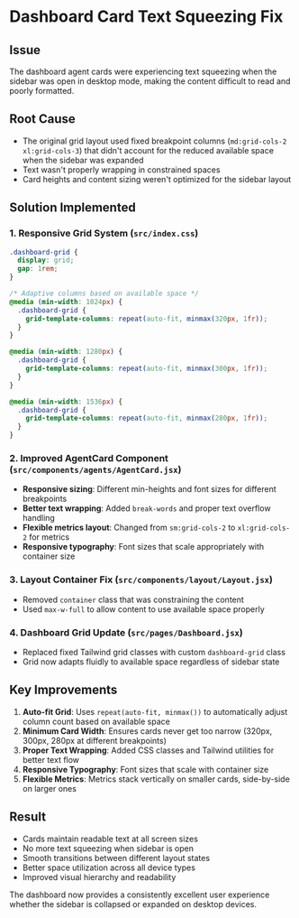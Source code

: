 # Dashboard Card Text Squeezing Fix

## Issue
The dashboard agent cards were experiencing text squeezing when the sidebar was open in desktop mode, making the content difficult to read and poorly formatted.

## Root Cause
- The original grid layout used fixed breakpoint columns (`md:grid-cols-2 xl:grid-cols-3`) that didn't account for the reduced available space when the sidebar was expanded
- Text wasn't properly wrapping in constrained spaces
- Card heights and content sizing weren't optimized for the sidebar layout

## Solution Implemented

### 1. Responsive Grid System (`src/index.css`)
```css
.dashboard-grid {
  display: grid;
  gap: 1rem;
}

/* Adaptive columns based on available space */
@media (min-width: 1024px) {
  .dashboard-grid {
    grid-template-columns: repeat(auto-fit, minmax(320px, 1fr));
  }
}

@media (min-width: 1280px) {
  .dashboard-grid {
    grid-template-columns: repeat(auto-fit, minmax(300px, 1fr));
  }
}

@media (min-width: 1536px) {
  .dashboard-grid {
    grid-template-columns: repeat(auto-fit, minmax(280px, 1fr));
  }
}
```

### 2. Improved AgentCard Component (`src/components/agents/AgentCard.jsx`)
- **Responsive sizing**: Different min-heights and font sizes for different breakpoints
- **Better text wrapping**: Added `break-words` and proper text overflow handling
- **Flexible metrics layout**: Changed from `sm:grid-cols-2` to `xl:grid-cols-2` for metrics
- **Responsive typography**: Font sizes that scale appropriately with container size

### 3. Layout Container Fix (`src/components/layout/Layout.jsx`)
- Removed `container` class that was constraining the content
- Used `max-w-full` to allow content to use available space properly

### 4. Dashboard Grid Update (`src/pages/Dashboard.jsx`)
- Replaced fixed Tailwind grid classes with custom `dashboard-grid` class
- Grid now adapts fluidly to available space regardless of sidebar state

## Key Improvements

1. **Auto-fit Grid**: Uses `repeat(auto-fit, minmax())` to automatically adjust column count based on available space
2. **Minimum Card Width**: Ensures cards never get too narrow (320px, 300px, 280px at different breakpoints)
3. **Proper Text Wrapping**: Added CSS classes and Tailwind utilities for better text flow
4. **Responsive Typography**: Font sizes that scale with container size
5. **Flexible Metrics**: Metrics stack vertically on smaller cards, side-by-side on larger ones

## Result
- Cards maintain readable text at all screen sizes
- No more text squeezing when sidebar is open
- Smooth transitions between different layout states
- Better space utilization across all device types
- Improved visual hierarchy and readability

The dashboard now provides a consistently excellent user experience whether the sidebar is collapsed or expanded on desktop devices.
